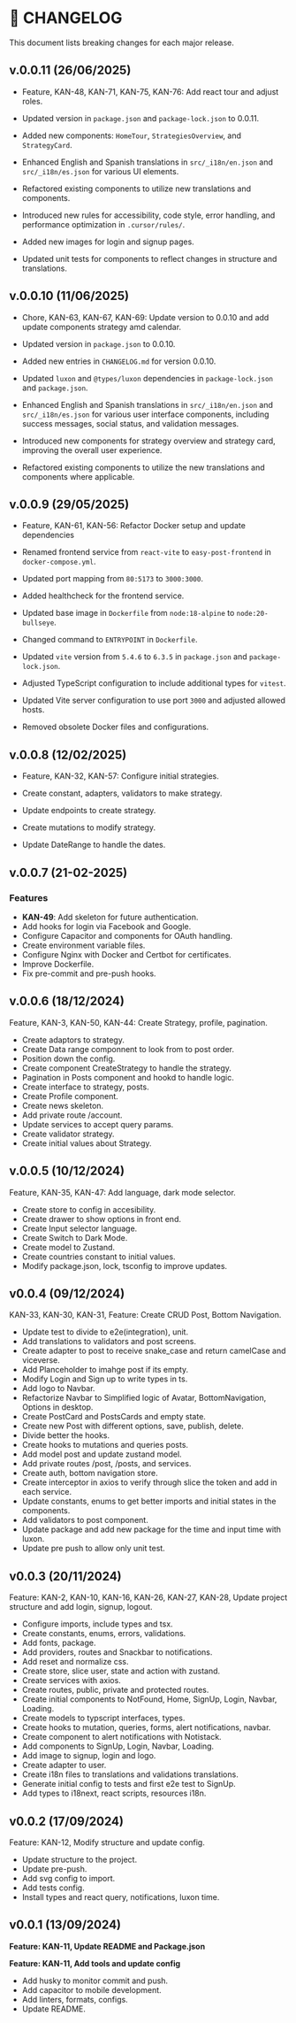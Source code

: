 # 📜 CHANGELOG

This document lists breaking changes for each major release.

## v.0.0.11 (26/06/2025)

- Feature, KAN-48, KAN-71, KAN-75, KAN-76: Add react tour and adjust roles.

- Updated version in `package.json` and `package-lock.json` to 0.0.11.
- Added new components: `HomeTour`, `StrategiesOverview`, and `StrategyCard`.
- Enhanced English and Spanish translations in `src/_i18n/en.json` and `src/_i18n/es.json` for various UI elements.
- Refactored existing components to utilize new translations and components.
- Introduced new rules for accessibility, code style, error handling, and performance optimization in `.cursor/rules/`.
- Added new images for login and signup pages.
- Updated unit tests for components to reflect changes in structure and translations.

## v.0.0.10 (11/06/2025)

- Chore, KAN-63, KAN-67, KAN-69: Update version to 0.0.10 and add update components strategy amd calendar.

- Updated version in `package.json` to 0.0.10.
- Added new entries in `CHANGELOG.md` for version 0.0.10.
- Updated `luxon` and `@types/luxon` dependencies in `package-lock.json` and `package.json`.
- Enhanced English and Spanish translations in `src/_i18n/en.json` and `src/_i18n/es.json` for various user interface components, including success messages, social status, and validation messages.
- Introduced new components for strategy overview and strategy card, improving the overall user experience.
- Refactored existing components to utilize the new translations and components where applicable.

## v.0.0.9 (29/05/2025)

- Feature, KAN-61, KAN-56: Refactor Docker setup and update dependencies

- Renamed frontend service from `react-vite` to `easy-post-frontend` in `docker-compose.yml`.
- Updated port mapping from `80:5173` to `3000:3000`.
- Added healthcheck for the frontend service.
- Updated base image in `Dockerfile` from `node:18-alpine` to `node:20-bullseye`.
- Changed command to `ENTRYPOINT` in `Dockerfile`.
- Updated `vite` version from `5.4.6` to `6.3.5` in `package.json` and `package-lock.json`.
- Adjusted TypeScript configuration to include additional types for `vitest`.
- Updated Vite server configuration to use port `3000` and adjusted allowed hosts.
- Removed obsolete Docker files and configurations.

## v.0.0.8 (12/02/2025)

- Feature, KAN-32, KAN-57: Configure initial strategies.

- Create constant, adapters, validators to make strategy.
- Update endpoints to create strategy.
- Create mutations to modify strategy.
- Update DateRange to handle the dates.

## v.0.0.7 (21-02-2025)

### Features

- **KAN-49**: Add skeleton for future authentication.
- Add hooks for login via Facebook and Google.
- Configure Capacitor and components for OAuth handling.
- Create environment variable files.
- Configure Nginx with Docker and Certbot for certificates.
- Improve Dockerfile.
- Fix pre-commit and pre-push hooks.

## v.0.0.6 (18/12/2024)

Feature, KAN-3, KAN-50, KAN-44: Create Strategy, profile, pagination.

- Create adaptors to strategy.
- Create Data range componnent to look from to post order.
- Position down the config.
- Create component CreateStrategy to handle the strategy.
- Pagination in Posts component and hookd to handle logic.
- Create interface to strategy, posts.
- Create Profile component.
- Create news skeleton.
- Add private route /account.
- Update services to accept query params.
- Create validator strategy.
- Create initial values about Strategy.

## v.0.0.5 (10/12/2024)

Feature, KAN-35, KAN-47: Add language, dark mode selector.

- Create store to config in accesibility.
- Create drawer to show options in front end.
- Create Input selector language.
- Create Switch to Dark Mode.
- Create model to Zustand.
- Create countries constant to initial values.
- Modify package.json, lock, tsconfig to improve updates.

## v0.0.4 (09/12/2024)

KAN-33, KAN-30, KAN-31, Feature: Create CRUD Post, Bottom Navigation.

- Update test to divide to e2e(integration), unit.
- Add translations to validators and post screens.
- Create adapter to post to receive snake_case and return camelCase and viceverse.
- Add Planceholder to imahge post if its empty.
- Modify Login and Sign up to write types in ts.
- Add logo to Navbar.
- Refactorize Navbar to Simplified logic of Avatar, BottomNavigation, Options in desktop.
- Create PostCard and PostsCards and empty state.
- Create new Post with different options, save, publish, delete.
- Divide better the hooks.
- Create hooks to mutations and queries posts.
- Add model post and update zustand model.
- Add private routes /post, /posts, and services.
- Create auth, bottom navigation store.
- Create interceptor in axios to verify through slice the token and add in each service.
- Update constants, enums to get better imports and initial states in the components.
- Add validators to post component.
- Update package and add new package for the time and input time with luxon.
- Update pre push to allow only unit test.

## v0.0.3 (20/11/2024)

Feature: KAN-2, KAN-10, KAN-16, KAN-26, KAN-27, KAN-28, Update project structure and add login, signup, logout.

- Configure imports, include types and tsx.
- Create constants, enums, errors, validations.
- Add fonts, package.
- Add providers, routes and Snackbar to notifications.
- Add reset and normalize css.
- Create store, slice user, state and action with zustand.
- Create services with axios.
- Create routes, public, private and protected routes.
- Create initial components to NotFound, Home, SignUp, Login, Navbar, Loading.
- Create models to typscript interfaces, types.
- Create hooks to mutation, queries, forms, alert notifications, navbar.
- Create component to alert notifications with Notistack.
- Add components to SignUp, Login, Navbar, Loading.
- Add image to signup, login and logo.
- Create adapter to user.
- Create i18n files to translations and validations translations.
- Generate initial config to tests and first e2e test to SignUp.
- Add types to i18next, react scripts, resources i18n.

## v0.0.2 (17/09/2024)

Feature: KAN-12, Modify structure and update config.

- Update structure to the project.
- Update pre-push.
- Add svg config to import.
- Add tests config.
- Install types and react query, notifications, luxon time.

## v0.0.1 (13/09/2024)

**Feature: KAN-11, Update README and Package.json**

**Feature: KAN-11, Add tools and update config**

- Add husky to monitor commit and push.
- Add capacitor to mobile development.
- Add linters, formats, configs.
- Update README.

